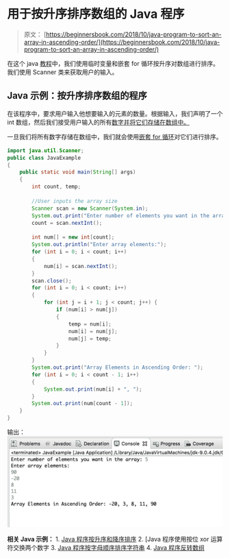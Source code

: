 # 用于按升序排序数组的 Java 程序

> 原文： [https://beginnersbook.com/2018/10/java-program-to-sort-an-array-in-ascending-order/](https://beginnersbook.com/2018/10/java-program-to-sort-an-array-in-ascending-order/)

在这个 java [教程](https://beginnersbook.com/java-tutorial-for-beginners-with-examples/)中，我们使用临时变量和嵌套 for 循环按升序对数组进行排序。我们使用 Scanner 类来获取用户的输入。

## Java 示例：按升序排序数组的程序

在该程序中，要求用户输入他想要输入的元素的数量。根据输入，我们声明了一个 int 数组，然后我们接受用户输入的所有[数字并将它们存储在数组中。](https://beginnersbook.com/2014/07/java-program-to-get-input-from-user/)

一旦我们将所有数字存储在数组中，我们就会使用[嵌套 for 循环](https://beginnersbook.com/2015/03/for-loop-in-java-with-example/)对它们进行排序。

```java
import java.util.Scanner;
public class JavaExample 
{
    public static void main(String[] args) 
    {
    	int count, temp;

    	//User inputs the array size
        Scanner scan = new Scanner(System.in);
        System.out.print("Enter number of elements you want in the array: ");
        count = scan.nextInt();

        int num[] = new int[count];
        System.out.println("Enter array elements:");
        for (int i = 0; i < count; i++) 
        {
            num[i] = scan.nextInt();
        }
        scan.close();
        for (int i = 0; i < count; i++) 
        {
            for (int j = i + 1; j < count; j++) { 
                if (num[i] > num[j]) 
                {
                    temp = num[i];
                    num[i] = num[j];
                    num[j] = temp;
                }
            }
        }
        System.out.print("Array Elements in Ascending Order: ");
        for (int i = 0; i < count - 1; i++) 
        {
            System.out.print(num[i] + ", ");
        }
        System.out.print(num[count - 1]);
    }
}
```

输出：
![Java Program to Sort an Array in Ascending Order](img/312711927f1e578e10d2ae32fd2e918c.jpg)

**相关 Java 示例：**
1\. [Java 程序按升序和降序排序](https://beginnersbook.com/2014/07/java-program-for-bubble-sort-in-ascending-descending-order/)
2\. [Java 程序使用按位 xor 运算符交换两个数字[](https://beginnersbook.com/2017/09/java-program-to-swap-two-numbers-using-bitwise-xor-operator/)
3\. [Java 程序按字母顺序排序字符串](https://beginnersbook.com/2018/10/java-program-to-sort-strings-in-an-alphabetical-order/)
4\. [Java 程序反转数组](https://beginnersbook.com/2017/09/java-program-to-reverse-the-array/)